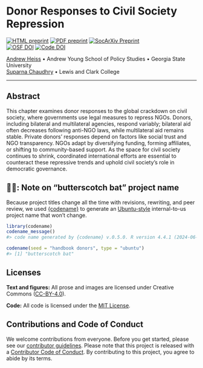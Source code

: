 

<!-- README.md is generated from README.qmd. Please edit that file -->

# Donor Responses to Civil Society Repression

<!-- badges: start -->

[![HTML
preprint](https://img.shields.io/badge/HTML%20preprint-FF851B.png)](https://stats.andrewheiss.com/butterscotch-bat/)
[![PDF
preprint](https://img.shields.io/badge/PDF%20preprint-3D9970.png)](https://stats.andrewheiss.com/butterscotch-bat/heiss-chaudhry-donor-responses-chapter.pdf)
[![SocArXiv
Preprint](https://img.shields.io/badge/SocArXiv%20preprint-10.31235%2Fosf.io%2F9gmhp-blue)](https://doi.org/10.31235/osf.io/9gmhp)  
[![OSF
DOI](https://img.shields.io/badge/OSF-10.17605%2FOSF.IO%2FR97Y3-blue)](https://doi.org/10.17605/OSF.IO/R97Y3)
[![Code
DOI](https://img.shields.io/badge/Code-10.5281%2Fzenodo.14038467-blue)](https://doi.org/10.5281/zenodo.14038467)
<!-- badges: end -->

[Andrew Heiss](https://www.andrewheiss.com/) • Andrew Young School of
Policy Studies • Georgia State University  
[Suparna Chaudhry](https://www.suparnachaudhry.com/) • Lewis and Clark
College

------------------------------------------------------------------------

## Abstract

This chapter examines donor responses to the global crackdown on civil
society, where governments use legal measures to repress NGOs. Donors,
including bilateral and multilateral agencies, respond variably;
bilateral aid often decreases following anti-NGO laws, while
multilateral aid remains stable. Private donors’ responses depend on
factors like social trust and NGO transparency. NGOs adapt by
diversifying funding, forming affiliates, or shifting to community-based
support. As the space for civil society continues to shrink, coordinated
international efforts are essential to counteract these repressive
trends and uphold civil society’s role in democratic governance.

## 🍬🦇: Note on “butterscotch bat” project name

Because project titles change all the time with revisions, rewriting,
and peer review, we used [{codename}](http://svmiller.com/codename/) to
generate an [Ubuntu-style](https://wiki.ubuntu.com/DevelopmentCodeNames)
internal-to-us project name that won’t change.

``` r
library(codename)
codename_message()
#> code name generated by {codename} v.0.5.0. R version 4.4.1 (2024-06-14).

codename(seed = "handbook donors", type = "ubuntu")
#> [1] "butterscotch bat"
```

## Licenses

**Text and figures:** All prose and images are licensed under Creative
Commons ([CC-BY-4.0](http://creativecommons.org/licenses/by/4.0/)).

**Code:** All code is licensed under the [MIT License](LICENSE.md).

## Contributions and Code of Conduct

We welcome contributions from everyone. Before you get started, please
see our [contributor guidelines](CONTRIBUTING.md). Please note that this
project is released with a [Contributor Code of
Conduct](https://contributor-covenant.org/version/2/0/CODE_OF_CONDUCT.html).
By contributing to this project, you agree to abide by its terms.
